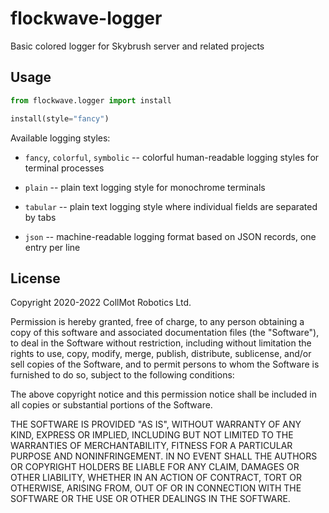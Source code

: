 flockwave-logger
================

Basic colored logger for Skybrush server and related projects

Usage
-----

```python
from flockwave.logger import install

install(style="fancy")
```

Available logging styles:

* `fancy`, `colorful`, `symbolic` -- colorful human-readable logging styles for
  terminal processes

* `plain` -- plain text logging style for monochrome terminals

* `tabular` -- plain text logging style where individual fields are separated
  by tabs

* `json` -- machine-readable logging format based on JSON records, one entry
  per line

License
-------

Copyright 2020-2022 CollMot Robotics Ltd.

Permission is hereby granted, free of charge, to any person obtaining a copy of
this software and associated documentation files (the "Software"), to deal in
the Software without restriction, including without limitation the rights to
use, copy, modify, merge, publish, distribute, sublicense, and/or sell copies
of the Software, and to permit persons to whom the Software is furnished to do
so, subject to the following conditions:

The above copyright notice and this permission notice shall be included in all
copies or substantial portions of the Software.

THE SOFTWARE IS PROVIDED "AS IS", WITHOUT WARRANTY OF ANY KIND, EXPRESS OR
IMPLIED, INCLUDING BUT NOT LIMITED TO THE WARRANTIES OF MERCHANTABILITY,
FITNESS FOR A PARTICULAR PURPOSE AND NONINFRINGEMENT. IN NO EVENT SHALL THE
AUTHORS OR COPYRIGHT HOLDERS BE LIABLE FOR ANY CLAIM, DAMAGES OR OTHER
LIABILITY, WHETHER IN AN ACTION OF CONTRACT, TORT OR OTHERWISE, ARISING FROM,
OUT OF OR IN CONNECTION WITH THE SOFTWARE OR THE USE OR OTHER DEALINGS IN THE
SOFTWARE.
